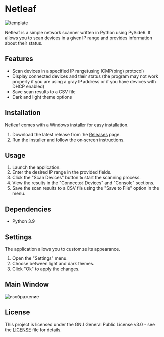 # Netleaf

![template](https://github.com/Niamorro/Netleaf/assets/123011549/1b4c43d9-2db6-413d-951d-df0648d19992)

Netleaf is a simple network scanner written in Python using PySide6. It allows you to scan devices in a given IP range and provides information about their status.

## Features

- Scan devices in a specified IP range(using ICMP(ping) protocol) 
- Display connected devices and their status (the program may not work properly if you are using a gray IP address or if you have devices with DHCP enabled)
- Save scan results to a CSV file
- Dark and light theme options

## Installation

Netleaf comes with a Windows installer for easy installation.

1. Download the latest release from the [Releases](https://github.com/Niamorro/Netleaf/releases) page.
2. Run the installer and follow the on-screen instructions.

## Usage

1. Launch the application.
2. Enter the desired IP range in the provided fields.
3. Click the "Scan Devices" button to start the scanning process.
4. View the results in the "Connected Devices" and "Console" sections.
5. Save the scan results to a CSV file using the "Save to File" option in the menu.

## Dependencies

- Python 3.9

## Settings

The application allows you to customize its appearance.

1. Open the "Settings" menu.
2. Choose between light and dark themes.
3. Click "Ok" to apply the changes.

## Main Window

![изображение](https://github.com/Niamorro/Netleaf/assets/123011549/4ae6a7ca-d405-4d98-ab65-1e89f18f0710)

## License

This project is licensed under the GNU General Public License v3.0 - see the [LICENSE](LICENSE) file for details.
